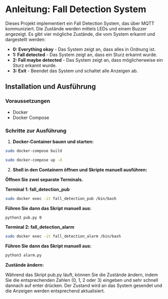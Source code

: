 # Anleitung: Fall Detection System

Dieses Projekt implementiert ein Fall Detection System, das über MQTT kommuniziert. Die Zustände werden mittels LEDs und einem Buzzer angezeigt. Es gibt vier mögliche Zustände, die vom System erkannt und dargestellt werden:

- **0: Everything okay** - Das System zeigt an, dass alles in Ordnung ist.
- **1: Fall detected** - Das System zeigt an, dass ein Sturz erkannt wurde.
- **2: Fall maybe detected** - Das System zeigt an, dass möglicherweise ein Sturz erkannt wurde.
- **3: Exit** - Beendet das System und schaltet alle Anzeigen ab.

## Installation und Ausführung

### Voraussetzungen

- Docker
- Docker Compose

### Schritte zur Ausführung

1. **Docker-Container bauen und starten:**
```sh
sudo docker-compose build
```
```sh
sudo docker-compose up -d
```
2. **Shell in den Containern öffnen und Skripte manuell ausführen:**

**Öffnen Sie zwei separate Terminals.**

**Terminal 1: fall_detection_pub**
```sh
sudo docker exec -it fall_detection_pub /bin/bash
```

**Führen Sie dann das Skript manuell aus:**
```sh
python3 pub.py 0
```

**Terminal 2: fall_detection_alarm**

```sh
sudo docker exec -it fall_detection_alarm /bin/bash
```

**Führen Sie dann das Skript manuell aus:**
```sh
python3 alarm.py
```

**Zustände ändern:**

Während das Skript pub.py läuft, können Sie die Zustände ändern, indem Sie die entsprechenden Zahlen (0, 1, 2 oder 3) eingeben und sehr schnell dannach auf enter drücken. Der Zustand wird an das System gesendet und die Anzeigen werden entsprechend aktualisiert.